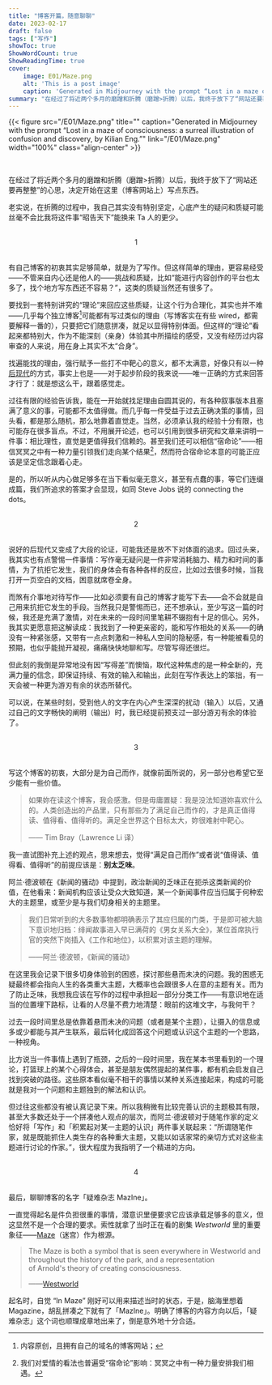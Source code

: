 ```yaml
---
title: "博客开篇，随意聊聊"
date: 2023-02-17  
draft: false
tags: ["写作"]
showToc: true
ShowWordCount: true
ShowReadingTime: true
cover:
    image: E01/Maze.png
    alt: 'This is a post image'
    caption: 'Generated in Midjourney with the prompt “Lost in a maze of consciousness: a surreal illustration of confusion and discovery, by Kilian Eng.”'
summary: "在经过了将近两个多月的磨蹭和折腾（磨蹭>折腾）以后，我终于放下了“网站还要再整整”的心思，决定开始在这里（博客网站上）写点东西了。"
---
```


{{< figure src="/E01/Maze.png" title="" caption="Generated in Midjourney with the prompt “Lost in a maze of consciousness: a surreal illustration of confusion and discovery, by Kilian Eng.”" link="/E01/Maze.png" width="100%"  class="align-center" >}}

<br>

在经过了将近两个多月的磨蹭和折腾（磨蹭>折腾）以后，我终于放下了“网站还要再整整”的心思，决定开始在这里（博客网站上）写点东西。

老实说，在折腾的过程中，我自己其实没有特别坚定，心底产生的疑问和质疑可能丝毫不会比我将这件事“昭告天下”能换来 Ta 人的更少。<br>
<br>

<center>1</center>
<br>

有自己博客的初衷其实足够简单，就是为了写作。但这样简单的理由，更容易经受——不管来自内心还是他人的——挑战和质疑，比如“能进行内容创作的平台也太多了，找个地方写东西还不容易？”，这类的质疑当然还有很多了。

要找到一套特别讲究的“理论”来回应这些质疑，让这个行为合理化，其实也并不难——几乎每个独立博客[^1]可能都有写过类似的理由（写博客实在有些 wired，都需要解释一番的），只要把它们随意拼凑，就足以显得特别体面。但这样的“理论”看起来都特别大，作为不能深刻（亲身）体验其中所描绘的感受，又没有经历过内容审查的人来说，用在身上其实不太“合身”。

找遍能找的理由，强行赋予一些打不中靶心的意义，都不太满意，好像只有以一种[后现代](https://zh.wikipedia.org/zh-cn/%E5%90%8E%E7%8E%B0%E4%BB%A3%E4%B8%BB%E4%B9%89)的方式，事实上也是——对于起步阶段的我来说——唯一正确的方式来回答才行了：就是想这么干，跟着感觉走。

过往有限的经验告诉我，能在一开始就找足理由自圆其说的，有各种叙事版本且塞满了意义的事，可能都不太值得做。而几乎每一件受益于过去正确决策的事情，回头看，都是那么随机，那么地靠着直觉走。当然，必须承认我的经验十分有限，也可能存在很多盲点。不过，不用展开论述，也可以引用到很多研究和文章来讲明一件事：相比理性，直觉是更值得我们信赖的。甚至我们还可以相信“宿命论”——相信冥冥之中有一种力量引领我们走向某个结果[^2]，然而符合宿命论本意的可能正应该是坚定信念跟着心走。

是的，所以听从内心做足够多在当下看似毫无意义，甚至有点蠢的事，等它们连缀成篇，我们所追求的答案才会显现，如同 Steve Jobs 说的 connecting the dots。<br>
<br>

<center>2</center>
<br>

说好的后现代又变成了大段的论证，可能我还是放不下对体面的追求。回过头来，我其实也有点警惕一件事情：写作毫无疑问是一件非常消耗脑力、精力和时间的事情，为了抗拒它发生，我们的身体会有各种各样的反应，比如过去很多时候，当我打开一页空白的文档，困意就席卷全身。

而煞有介事地对待写作——比如必须要有自己的博客才能写下去——会不会就是自己用来抗拒它发生的手段。当然我只是警惕而已，还不想承认，至少写这一篇的时候，我还是充满了激情，对在未来的一段时间里笔耕不辍抱有十足的信心。另外，我其实更愿意把这解读成：我找到了一种更亲密的，能和写作相处的关系——的确没有一种紧张感，又带有一点点刺激和一种私人空间的隐秘感，有一种能被看见的预期，也似乎能抛开凝视，痛痛快快地聊和写。尽管写得还很烂。

但此刻的我倒是异常地没有因“写得差”而懊恼，取代这种焦虑的是一种全新的，充满力量的信念，即保证持续、有效的输入和输出，此刻在写作表达上的笨拙，有一天会被一种更为游刃有余的状态所替代。

可以说，在某些时刻，受到他人的文字在内心产生深深的扰动（输入）以后，又通过自己的文字畅快的阐明（输出）时，我已经提前预支过一部分游刃有余的体验了。<br>
<br>

<center>3</center>
<br>

写这个博客的初衷，大部分是为自己而作，就像前面所说的，另一部分也希望它至少能有一些价值。

>如果妳在读这个博客，我会感激。但是毋庸置疑：我是没法知道妳喜欢什么的。人类创造出的产品里，只有那些为了满足自己而作的，才是真正值得读、值得看、值得听的。满足全世界这个目标太大，妳很难射中靶心。
>
>—— Tim Bray（Lawrence Li 译）

我一直试图补充上述的观点，思来想去，觉得“满足自己而作”或者说“值得读、值得看、值得听”的前提应该是：**别太乏味**。

阿兰·德波顿在《新闻的骚动》中提到，政治新闻的乏味正在扼杀这类新闻的价值，在他看来：新闻机构应该让受众大致知道，某一个新闻事件应当归属于何种宏大的主题里，或至少是与我们切身相关的主题里。

> 我们日常听到的大多数事物都明确表示了其应归属的门类，于是即可被大脑下意识地归档：绯闻故事进入早已满荷的《男女关系大全》，某位首席执行官的突然下岗插入《工作和地位》，以积累对该主题的理解。
> 
> ——阿兰·德波顿，《新闻的骚动》

在这里我会记录下很多切身体验到的困惑，探讨那些悬而未决的问题。我的困惑无疑最终都会指向人生的各类重大主题，大概率也会跟很多人在意的主题有关。而为了防止乏味，我想我应该在写作的过程中承担起一部分分类工作——有意识地在适当的位置埋下路标，让看的人尽量不费力地清楚：眼前的这堆文字，与我何干？

过去一段时间里总是依靠着悬而未决的问题（或者是某个主题），让摄入的信息或多或少都能与其产生联系，最后转化成回答这个问题或认识这个主题的一个思路，一种视角。

比方说当一件事情上遇到了瓶颈，之后的一段时间里，我在某本书里看到的一个理论，打篮球上的某个心得体会，甚至是朋友偶然提起的某件事，都有机会启发自己找到突破的路径。这些原本看似毫不相干的事情以某种关系连接起来，构成的可能就是我对一个问题和主题独到的解法和认识。

但过往这些都没有被认真记录下来。所以我稍微有比较完善认识的主题极其有限，甚至大多数还处于一个拼凑他人观点的层次，而阿兰·德波顿对于随笔作家的定义恰好将「写作」和「积累起对某一主题的认识」两件事关联起来：“所谓随笔作家，就是既能抓住人类生存的各种重大主题，又能以如话家常的亲切方式对这些主题进行讨论的作家。”，很大程度为我指明了一个精进的方向。<br>
<br>

<center>4</center>
<br>

最后，聊聊博客的名字「疑难杂志 MazIne」。

一直觉得起名是件负担很重的事情，潜意识里便要求它应该承载足够多的意义，但这显然不是一个合理的要求。索性就拿了当时正在看的剧集 *Westworld*  里的重要象征——[Maze](https://westworld.fandom.com/wiki/The_Maze)（迷宫）作为根源。

> The Maze is both a symbol that is seen everywhere in Westworld and throughout the history of the park, and a representation of Arnold's theory of creating consciousness.
> 
> ——[Westworld](https://westworld.fandom.com/wiki/Westworld_Wiki) 

起名时，自觉 “In Maze” 刚好可以用来描述当时的状态，于是，脑海里想着 Magazine，胡乱拼凑之下就有了「MazIne」。明确了博客的内容方向以后，「疑难杂志」这个词也顺理成章地出来了，倒是意外地十分合适。

[^1]: 内容原创，且拥有自己的域名的博客网站；
[^2]: 我们对爱情的看法也普遍受“宿命论”影响：冥冥之中有一种力量安排我们相遇。